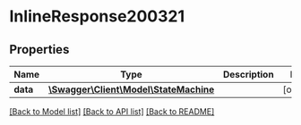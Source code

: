 # InlineResponse200321

## Properties
Name | Type | Description | Notes
------------ | ------------- | ------------- | -------------
**data** | [**\Swagger\Client\Model\StateMachine**](StateMachine.md) |  | [optional] 

[[Back to Model list]](../../README.md#documentation-for-models) [[Back to API list]](../../README.md#documentation-for-api-endpoints) [[Back to README]](../../README.md)

